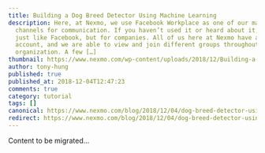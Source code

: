 ```yaml
---
title: Building a Dog Breed Detector Using Machine Learning
description: Here, at Nexmo, we use Facebook Workplace as one of our many
  channels for communication. If you haven’t used it or heard about it, it’s
  just like Facebook, but for companies. All of us here at Nexmo have an
  account, and we are able to view and join different groups throughout the
  organization. A few […]
thumbnail: https://www.nexmo.com/wp-content/uploads/2018/12/Building-a-Dog-Breed-Detector-Using-Machine-Learning.png
author: tony-hung
published: true
published_at: 2018-12-04T12:47:23
comments: true
category: tutorial
tags: []
canonical: https://www.nexmo.com/blog/2018/12/04/dog-breed-detector-using-machine-learning-dr
redirect: https://www.nexmo.com/blog/2018/12/04/dog-breed-detector-using-machine-learning-dr
---
```

Content to be migrated...
